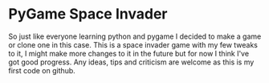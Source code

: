 # PyGame Space Invader
So just like everyone learning python and pygame I decided to make a game or clone one in this case. This is a space invader game with my few tweaks to it, I might make more changes to it in the future but for now I think I've got good progress. Any ideas, tips and criticism are welcome as this is my first code on github.
